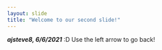 ```yaml
---
layout: slide
title: "Welcome to our second slide!"
---
```

_**ajsteve8, 6/6/2021**_  :D
Use the left arrow to go back!
